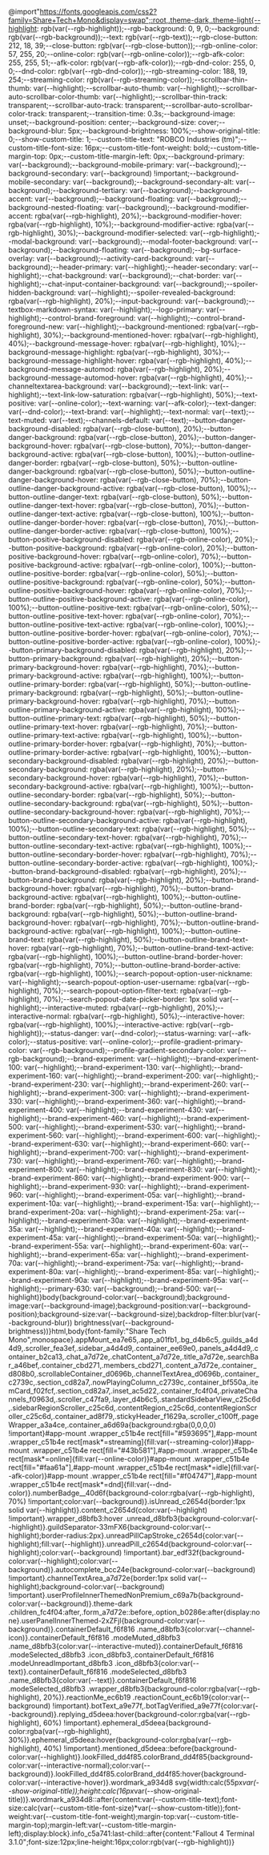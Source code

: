 @import"https://fonts.googleapis.com/css2?family=Share+Tech+Mono&display=swap";:root,.theme-dark,.theme-light{--highlight: rgb(var(--rgb-highlight));--rgb-background: 0, 9, 0;--background: rgb(var(--rgb-background));--text: rgb(var(--rgb-text));--rgb-close-button: 212, 18, 39;--close-button: rgb(var(--rgb-close-button));--rgb-online-color: 57, 255, 20;--online-color: rgb(var(--rgb-online-color));--rgb-afk-color: 255, 255, 51;--afk-color: rgb(var(--rgb-afk-color));--rgb-dnd-color: 255, 0, 0;--dnd-color: rgb(var(--rgb-dnd-color));--rgb-streaming-color: 188, 19, 254;--streaming-color: rgb(var(--rgb-streaming-color));--scrollbar-thin-thumb: var(--highlight);--scrollbar-auto-thumb: var(--highlight);--scrollbar-auto-scrollbar-color-thumb: var(--highlight);--scrollbar-thin-track: transparent;--scrollbar-auto-track: transparent;--scrollbar-auto-scrollbar-color-track: transparent;--transition-time: 0.3s;--background-image: unset;--background-position: center;--background-size: cover;--background-blur: 5px;--background-brightness: 100%;--show-original-title: 0;--show-custom-title: 1;--custom-title-text: "ROBCO Industries (tm)";--custom-title-font-size: 16px;--custom-title-font-weight: bold;--custom-title-margin-top: 0px;--custom-title-margin-left: 0px;--background-primary: var(--background);--background-mobile-primary: var(--background);--background-secondary: var(--background) !important;--background-mobile-secondary: var(--background);--background-secondary-alt: var(--background);--background-tertiary: var(--background);--background-accent: var(--background);--background-floating: var(--background);--background-nested-floating: var(--background);--background-modifier-accent: rgba(var(--rgb-highlight), 20%);--background-modifier-hover: rgba(var(--rgb-highlight), 10%);--background-modifier-active: rgba(var(--rgb-highlight), 30%);--background-modifier-selected: var(--rgb-highlight);--modal-background: var(--background);--modal-footer-background: var(--background);--background-floating: var(--background);--bg-surface-overlay: var(--background);--activity-card-background: var(--background);--header-primary: var(--highlight);--header-secondary: var(--highlight);--chat-background: var(--background);--chat-border: var(--highlight);--chat-input-container-background: var(--background);--spoiler-hidden-background: var(--highlight);--spoiler-revealed-background: rgba(var(--rgb-highlight), 20%);--input-background: var(--background);--textbox-markdown-syntax: var(--highlight);--logo-primary: var(--highlight);--control-brand-foreground: var(--highlight);--control-brand-foreground-new: var(--highlight);--background-mentioned: rgba(var(--rgb-highlight), 30%);--background-mentioned-hover: rgba(var(--rgb-highlight), 40%);--background-message-hover: rgba(var(--rgb-highlight), 10%);--background-message-highlight: rgba(var(--rgb-highlight), 30%);--background-message-highlight-hover: rgba(var(--rgb-highlight), 40%);--background-message-automod: rgba(var(--rgb-highlight), 20%);--background-message-automod-hover: rgba(var(--rgb-highlight), 40%);--channeltextarea-background: var(--background);--text-link: var(--highlight);--text-link-low-saturation: rgba(var(--rgb-highlight), 50%);--text-positive: var(--online-color);--text-warning: var(--afk-color);--text-danger: var(--dnd-color);--text-brand: var(--highlight);--text-normal: var(--text);--text-muted: var(--text);--channels-default: var(--text);--button-danger-background-disabled: rgba(var(--rgb-close-button), 20%);--button-danger-background: rgba(var(--rgb-close-button), 20%);--button-danger-background-hover: rgba(var(--rgb-close-button), 70%);--button-danger-background-active: rgba(var(--rgb-close-button), 100%);--button-outline-danger-border: rgba(var(--rgb-close-button), 50%);--button-outline-danger-background: rgba(var(--rgb-close-button), 50%);--button-outline-danger-background-hover: rgba(var(--rgb-close-button), 70%);--button-outline-danger-background-active: rgba(var(--rgb-close-button), 100%);--button-outline-danger-text: rgba(var(--rgb-close-button), 50%);--button-outline-danger-text-hover: rgba(var(--rgb-close-button), 70%);--button-outline-danger-text-active: rgba(var(--rgb-close-button), 100%);--button-outline-danger-border-hover: rgba(var(--rgb-close-button), 70%);--button-outline-danger-border-active: rgba(var(--rgb-close-button), 100%);--button-positive-background-disabled: rgba(var(--rgb-online-color), 20%);--button-positive-background: rgba(var(--rgb-online-color), 20%);--button-positive-background-hover: rgba(var(--rgb-online-color), 70%);--button-positive-background-active: rgba(var(--rgb-online-color), 100%);--button-outline-positive-border: rgba(var(--rgb-online-color), 50%);--button-outline-positive-background: rgba(var(--rgb-online-color), 50%);--button-outline-positive-background-hover: rgba(var(--rgb-online-color), 70%);--button-outline-positive-background-active: rgba(var(--rgb-online-color), 100%);--button-outline-positive-text: rgba(var(--rgb-online-color), 50%);--button-outline-positive-text-hover: rgba(var(--rgb-online-color), 70%);--button-outline-positive-text-active: rgba(var(--rgb-online-color), 100%);--button-outline-positive-border-hover: rgba(var(--rgb-online-color), 70%);--button-outline-positive-border-active: rgba(var(--rgb-online-color), 100%);--button-primary-background-disabled: rgba(var(--rgb-highlight), 20%);--button-primary-background: rgba(var(--rgb-highlight), 20%);--button-primary-background-hover: rgba(var(--rgb-highlight), 70%);--button-primary-background-active: rgba(var(--rgb-highlight), 100%);--button-outline-primary-border: rgba(var(--rgb-highlight), 50%);--button-outline-primary-background: rgba(var(--rgb-highlight), 50%);--button-outline-primary-background-hover: rgba(var(--rgb-highlight), 70%);--button-outline-primary-background-active: rgba(var(--rgb-highlight), 100%);--button-outline-primary-text: rgba(var(--rgb-highlight), 50%);--button-outline-primary-text-hover: rgba(var(--rgb-highlight), 70%);--button-outline-primary-text-active: rgba(var(--rgb-highlight), 100%);--button-outline-primary-border-hover: rgba(var(--rgb-highlight), 70%);--button-outline-primary-border-active: rgba(var(--rgb-highlight), 100%);--button-secondary-background-disabled: rgba(var(--rgb-highlight), 20%);--button-secondary-background: rgba(var(--rgb-highlight), 20%);--button-secondary-background-hover: rgba(var(--rgb-highlight), 70%);--button-secondary-background-active: rgba(var(--rgb-highlight), 100%);--button-outline-secondary-border: rgba(var(--rgb-highlight), 50%);--button-outline-secondary-background: rgba(var(--rgb-highlight), 50%);--button-outline-secondary-background-hover: rgba(var(--rgb-highlight), 70%);--button-outline-secondary-background-active: rgba(var(--rgb-highlight), 100%);--button-outline-secondary-text: rgba(var(--rgb-highlight), 50%);--button-outline-secondary-text-hover: rgba(var(--rgb-highlight), 70%);--button-outline-secondary-text-active: rgba(var(--rgb-highlight), 100%);--button-outline-secondary-border-hover: rgba(var(--rgb-highlight), 70%);--button-outline-secondary-border-active: rgba(var(--rgb-highlight), 100%);--button-brand-background-disabled: rgba(var(--rgb-highlight), 20%);--button-brand-background: rgba(var(--rgb-highlight), 20%);--button-brand-background-hover: rgba(var(--rgb-highlight), 70%);--button-brand-background-active: rgba(var(--rgb-highlight), 100%);--button-outline-brand-border: rgba(var(--rgb-highlight), 50%);--button-outline-brand-background: rgba(var(--rgb-highlight), 50%);--button-outline-brand-background-hover: rgba(var(--rgb-highlight), 70%);--button-outline-brand-background-active: rgba(var(--rgb-highlight), 100%);--button-outline-brand-text: rgba(var(--rgb-highlight), 50%);--button-outline-brand-text-hover: rgba(var(--rgb-highlight), 70%);--button-outline-brand-text-active: rgba(var(--rgb-highlight), 100%);--button-outline-brand-border-hover: rgba(var(--rgb-highlight), 70%);--button-outline-brand-border-active: rgba(var(--rgb-highlight), 100%);--search-popout-option-user-nickname: var(--highlight);--search-popout-option-user-username: rgba(var(--rgb-highlight), 70%);--search-popout-option-filter-text: rgba(var(--rgb-highlight), 70%);--search-popout-date-picker-border: 1px solid var(--highlight);--interactive-muted: rgba(var(--rgb-highlight), 20%);--interactive-normal: rgba(var(--rgb-highlight), 50%);--interactive-hover: rgba(var(--rgb-highlight), 100%);--interactive-active: rgb(var(--rgb-highlight));--status-danger: var(--dnd-color);--status-warning: var(--afk-color);--status-positive: var(--online-color);--profile-gradient-primary-color: var(--rgb-background);--profile-gradient-secondary-color: var(--rgb-background);--brand-experiment: var(--highlight);--brand-experiment-100: var(--highlight);--brand-experiment-130: var(--highlight);--brand-experiment-160: var(--highlight);--brand-experiment-200: var(--highlight);--brand-experiment-230: var(--highlight);--brand-experiment-260: var(--highlight);--brand-experiment-300: var(--highlight);--brand-experiment-330: var(--highlight);--brand-experiment-360: var(--highlight);--brand-experiment-400: var(--highlight);--brand-experiment-430: var(--highlight);--brand-experiment-460: var(--highlight);--brand-experiment-500: var(--highlight);--brand-experiment-530: var(--highlight);--brand-experiment-560: var(--highlight);--brand-experiment-600: var(--highlight);--brand-experiment-630: var(--highlight);--brand-experiment-660: var(--highlight);--brand-experiment-700: var(--highlight);--brand-experiment-730: var(--highlight);--brand-experiment-760: var(--highlight);--brand-experiment-800: var(--highlight);--brand-experiment-830: var(--highlight);--brand-experiment-860: var(--highlight);--brand-experiment-900: var(--highlight);--brand-experiment-930: var(--highlight);--brand-experiment-960: var(--highlight);--brand-experiment-05a: var(--highlight);--brand-experiment-10a: var(--highlight);--brand-experiment-15a: var(--highlight);--brand-experiment-20a: var(--highlight);--brand-experiment-25a: var(--highlight);--brand-experiment-30a: var(--highlight);--brand-experiment-35a: var(--highlight);--brand-experiment-40a: var(--highlight);--brand-experiment-45a: var(--highlight);--brand-experiment-50a: var(--highlight);--brand-experiment-55a: var(--highlight);--brand-experiment-60a: var(--highlight);--brand-experiment-65a: var(--highlight);--brand-experiment-70a: var(--highlight);--brand-experiment-75a: var(--highlight);--brand-experiment-80a: var(--highlight);--brand-experiment-85a: var(--highlight);--brand-experiment-90a: var(--highlight);--brand-experiment-95a: var(--highlight);--primary-630: var(--background);--brand-500: var(--highlight)}body{background-color:var(--background);background-image:var(--background-image);background-position:var(--background-position);background-size:var(--background-size);backdrop-filter:blur(var(--background-blur)) brightness(var(--background-brightness))}html,body{font-family:"Share Tech Mono",monospace}.appMount_ea7e65,.app_a01fb1,.bg_d4b6c5,.guilds_a4d4d9,.scroller_fea3ef,.sidebar_a4d4d9,.container_ee69e0,.panels_a4d4d9,.container_b2ca13,.chat_a7d72e,.chatContent_a7d72e,.title_a7d72e,.searchBar_a46bef,.container_cbd271,.members_cbd271,.content_a7d72e,.container_d808b0,.scrollableContainer_d0696b,.channelTextArea_d0696b,.container_c2739c,.section_cd82a7,.nowPlayingColumn_c2739c,.container_bf550a,.itemCard_f02fcf,.section_cd82a7,.inset_ac5d22,.container_fc4f04,.privateChannels_f0963d,.scroller_c47fa9,.layer_d4b6c5,.standardSidebarView_c25c6d,.sidebarRegionScroller_c25c6d,.contentRegion_c25c6d,.contentRegionScroller_c25c6d,.container_ad8f79,.stickyHeader_f1629a,.scroller_c100ff,.pageWrapper_a3a4ce,.container_a6d69a{background:rgba(0,0,0,0) !important}#app-mount .wrapper_c51b4e rect[fill="#593695"],#app-mount .wrapper_c51b4e rect[mask*=streaming]{fill:var(--streaming-color)}#app-mount .wrapper_c51b4e rect[fill="#43b581"],#app-mount .wrapper_c51b4e rect[mask*=online]{fill:var(--online-color)}#app-mount .wrapper_c51b4e rect[fill="#faa61a"],#app-mount .wrapper_c51b4e rect[mask*=idle]{fill:var(--afk-color)}#app-mount .wrapper_c51b4e rect[fill="#f04747"],#app-mount .wrapper_c51b4e rect[mask*=dnd]{fill:var(--dnd-color)}.numberBadge__40d6f{background-color:rgba(var(--rgb-highlight), 70%) !important;color:var(--background)}.isUnread_c2654d{border:1px solid var(--highlight)}.content_c2654d{color:var(--highlight) !important}.wrapper_d8bfb3:hover .unread_d8bfb3{background-color:var(--highlight)}.guildSeparator-33mFX6{background-color:var(--highlight);border-radius:2px}.unreadPillCapStroke_c2654d{color:var(--highlight);fill:var(--highlight)}.unreadPill_c2654d{background-color:var(--highlight);color:var(--background) !important}.bar_edf32f{background-color:var(--highlight);color:var(--background)}.autocomplete_bcc24e{background-color:var(--background) !important}.channelTextArea_a7d72e{border:1px solid var(--highlight);background-color:var(--background) !important}.userProfileInnerThemedNonPremium_c69a7b{background-color:var(--background)}.theme-dark .children_fc4f04:after,.form_a7d72e::before,.option_b0286e:after{display:none}.userPanelInnerThemed-2xZFjl{background-color:var(--background)}.containerDefault_f6f816 .name_d8bfb3{color:var(--channel-icon)}.containerDefault_f6f816 .modeMuted_d8bfb3 .name_d8bfb3{color:var(--interactive-muted)}.containerDefault_f6f816 .modeSelected_d8bfb3 .icon_d8bfb3,.containerDefault_f6f816 .modeUnreadImportant_d8bfb3 .icon_d8bfb3{color:var(--text)}.containerDefault_f6f816 .modeSelected_d8bfb3 .name_d8bfb3{color:var(--text)}.containerDefault_f6f816 .modeSelected_d8bfb3 .wrapper_d8bfb3{background-color:rgba(var(--rgb-highlight), 20%)}.reactionMe_ec6b19 .reactionCount_ec6b19{color:var(--background) !important}.botText_a9e77f,.botTagVerified_a9e77f{color:var(--background)}.replying_d5deea:hover{background-color:rgba(var(--rgb-highlight), 60%) !important}.ephemeral_d5deea{background-color:rgba(var(--rgb-highlight), 30%)}.ephemeral_d5deea:hover{background-color:rgba(var(--rgb-highlight), 40%) !important}.mentioned_d5deea::before{background-color:var(--highlight)}.lookFilled_dd4f85.colorBrand_dd4f85{background-color:var(--interactive-normal);color:var(--background)}.lookFilled_dd4f85.colorBrand_dd4f85:hover{background-color:var(--interactive-hover)}.wordmark_a934d8 svg{width:calc(55px*var(--show-original-title));height:calc(16px*var(--show-original-title))}.wordmark_a934d8::after{content:var(--custom-title-text);font-size:calc(var(--custom-title-font-size)*var(--show-custom-title));font-weight:var(--custom-title-font-weight);margin-top:var(--custom-title-margin-top);margin-left:var(--custom-title-margin-left);display:block}.info_c5a741:last-child::after{content:"Fallout 4 Terminal 3.1.0";font-size:12px;line-height:16px;color:rgb(var(--rgb-highlight))}
























